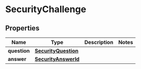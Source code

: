 
# SecurityChallenge

## Properties
Name | Type | Description | Notes
------------ | ------------- | ------------- | -------------
**question** | [**SecurityQuestion**](SecurityQuestion.md) |  | 
**answer** | [**SecurityAnswerId**](SecurityAnswerId.md) |  | 



